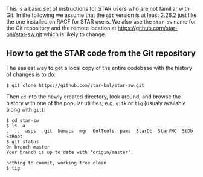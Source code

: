 This is a basic set of instructions for STAR users who are not familiar with
Git. In the following we assume that the `git` version is at least 2.26.2 just
like the one installed on RACF for STAR users. We also use the `star-sw` name
for the Git repository and the remote location at
https://github.com/star-bnl/star-sw.git  which is likely to change.


## How to get the STAR code from the Git repository

The easiest way to get a local copy of the entire codebase with the history of
changes is to do:

    $ git clone https://github.com/star-bnl/star-sw.git

Then `cd` into the newly created directory, look around, and browse the history
with one of the popular utilities, e.g. `gitk` or `tig` (usualy available along
with `git`):

    $ cd star-sw
    $ ls -a
    .  ..  asps  .git  kumacs  mgr  OnlTools  pams  StarDb  StarVMC  StDb  StRoot
    $ git status
    On branch master
    Your branch is up to date with 'origin/master'.

    nothing to commit, working tree clean
    $ tig

